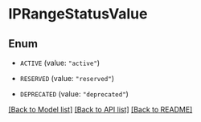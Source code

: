 # IPRangeStatusValue

## Enum


* `ACTIVE` (value: `"active"`)

* `RESERVED` (value: `"reserved"`)

* `DEPRECATED` (value: `"deprecated"`)


[[Back to Model list]](../README.md#documentation-for-models) [[Back to API list]](../README.md#documentation-for-api-endpoints) [[Back to README]](../README.md)



